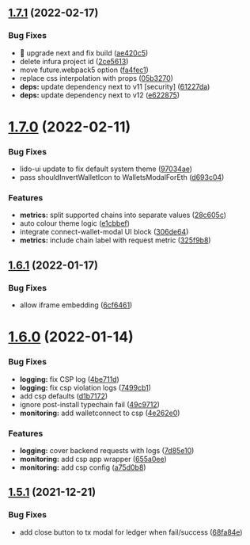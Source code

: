 ## [1.7.1](https://github.com/lidofinance/staking-widget-ts/compare/1.7.0...1.7.1) (2022-02-17)


### Bug Fixes

* :green_heart: upgrade next and fix build ([ae420c5](https://github.com/lidofinance/staking-widget-ts/commit/ae420c5ef7d3e251c39c41a542b2b1d6f598cbc8))
* delete infura project id ([2ce5613](https://github.com/lidofinance/staking-widget-ts/commit/2ce561390e18cfab97f03b35c941e12df22aede7))
* move future.webpack5 option ([fa4fec1](https://github.com/lidofinance/staking-widget-ts/commit/fa4fec1941d2b1ac0c24bed1e0381124b1b2a709))
* replace css interpolation with props ([05b3270](https://github.com/lidofinance/staking-widget-ts/commit/05b3270417a4a158fd363b6e49244742301c4c59))
* **deps:** update dependency next to v11 [security] ([61227da](https://github.com/lidofinance/staking-widget-ts/commit/61227daa4fc1f391c8871f4c1de78607ef214c7e))
* **deps:** update dependency next to v12 ([e622875](https://github.com/lidofinance/staking-widget-ts/commit/e622875320a9cfdaf8bfa99ba30e364ddb89776c))



# [1.7.0](https://github.com/lidofinance/staking-widget-ts/compare/1.6.1...1.7.0) (2022-02-11)


### Bug Fixes

* lido-ui update to fix default system theme ([97034ae](https://github.com/lidofinance/staking-widget-ts/commit/97034aedcf738b3e5489ef31609390d98ac07c91))
* pass shouldInvertWalletIcon to WalletsModalForEth ([d693c04](https://github.com/lidofinance/staking-widget-ts/commit/d693c04d0bdc7fd8eaf347c4e82bb40c612b4158))


### Features

* **metrics:** split supported chains into separate values ([28c605c](https://github.com/lidofinance/staking-widget-ts/commit/28c605ceabb7c4b36f175ec64462c1c21eba5c78))
* auto colour theme logic ([e1cbbef](https://github.com/lidofinance/staking-widget-ts/commit/e1cbbef89b274c7e4c9f5108dd2d1383e68eac24))
* integrate connect-wallet-modal UI block ([306de64](https://github.com/lidofinance/staking-widget-ts/commit/306de64b5ca1030f8444e8d82069795f214dc82e))
* **metrics:** include chain label with request metric ([325f9b8](https://github.com/lidofinance/staking-widget-ts/commit/325f9b8d120588f0e82a194929b0a09eb3d8064d))



## [1.6.1](https://github.com/lidofinance/staking-widget-ts/compare/1.6.0...1.6.1) (2022-01-17)


### Bug Fixes

* allow iframe embedding ([6cf6461](https://github.com/lidofinance/staking-widget-ts/commit/6cf64617e49bb5045cb4d735df2c7877f6e41c2d))



# [1.6.0](https://github.com/lidofinance/staking-widget-ts/compare/1.5.1...1.6.0) (2022-01-14)


### Bug Fixes

* **logging:** fix CSP log ([4be711d](https://github.com/lidofinance/staking-widget-ts/commit/4be711df2b61986d7d1b2c9dc66fecf3ba8f2f1e))
* **logging:** fix csp violation logs ([7499cb1](https://github.com/lidofinance/staking-widget-ts/commit/7499cb10e1eb0d510ebd8c5a5b292c1819f4d748))
* add csp defaults ([d1b7172](https://github.com/lidofinance/staking-widget-ts/commit/d1b71728e3d51b91a8e257990d73e85e70c0df27))
* ignore post-install typechain fail ([49c9712](https://github.com/lidofinance/staking-widget-ts/commit/49c971279d3743026411ec441c3944e6f9051e3b))
* **monitoring:** add walletconnect to csp ([4e262e0](https://github.com/lidofinance/staking-widget-ts/commit/4e262e0cb5723006c3d35c10f26a6dd273745ca7))


### Features

* **logging:** cover backend requests with logs ([7d85e10](https://github.com/lidofinance/staking-widget-ts/commit/7d85e10dd5007c1af189d606e4e85935e8b37516))
* **monitoring:** add csp app wrapper ([655a0ee](https://github.com/lidofinance/staking-widget-ts/commit/655a0ee079d55431d3e395964a338866ecd2dfb9))
* **monitoring:** add csp config ([a75d0b8](https://github.com/lidofinance/staking-widget-ts/commit/a75d0b8db02284ad35074984a47f1c1dbb5a2915))



## [1.5.1](https://github.com/lidofinance/staking-widget-ts/compare/1.5.0...1.5.1) (2021-12-21)


### Bug Fixes

* add close button to tx modal for ledger when fail/success ([68fa84e](https://github.com/lidofinance/staking-widget-ts/commit/68fa84e041652898494c89aed650346894ca8461))



